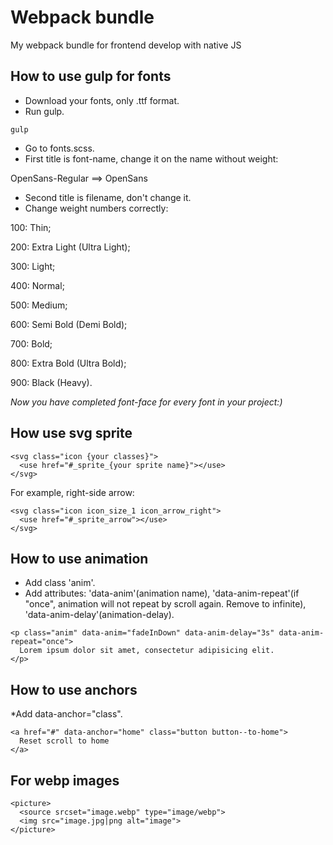 # Webpack bundle

My webpack bundle for frontend develop with native JS

## How to use gulp for fonts

- Download your fonts, only .ttf format.
- Run gulp.

````
gulp
````

- Go to fonts.scss.
- First title is font-name, change it on the name without weight:

<p>OpenSans-Regular ==> OpenSans</p>

- Second title is filename, don't change it.
- Change weight numbers correctly:

100: Thin;

200: Extra Light (Ultra Light);

300: Light;

400: Normal;

500: Medium;

600: Semi Bold (Demi Bold);

700: Bold;

800: Extra Bold (Ultra Bold);

900: Black (Heavy).

*Now you have completed font-face for every font in your project:)*

## How use svg sprite

````
<svg class="icon {your classes}">
  <use href="#_sprite_{your sprite name}"></use>
</svg>
````

For example, right-side arrow:

````
<svg class="icon icon_size_1 icon_arrow_right">
  <use href="#_sprite_arrow"></use>
</svg>
````

## How to use animation

* Add class 'anim'.
* Add attributes: 'data-anim'(animation name),
  'data-anim-repeat'(if "once", animation will not repeat by scroll again. Remove to infinite),
  'data-anim-delay'(animation-delay).

````
<p class="anim" data-anim="fadeInDown" data-anim-delay="3s" data-anim-repeat="once">
  Lorem ipsum dolor sit amet, consectetur adipisicing elit.
</p>
````

## How to use anchors

*Add data-anchor="class".

````
<a href="#" data-anchor="home" class="button button--to-home">
  Reset scroll to home
</a>
````

## For webp images

````
<picture>
  <source srcset="image.webp" type="image/webp">
  <img src="image.jpg|png alt="image">
</picture>
````
